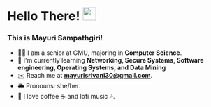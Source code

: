 <h1> Hello There! <img src = "https://github.com/nixin72/nixin72/blob/master/wave.gif" width = "30px") 👋 </h1>

<h3>This is Mayuri Sampathgiri! </h3>

- 👩‍💻 I am a senior at GMU, majoring in **Computer Science**.
- 🌱 I'm currently learning **Networking, Secure Systems, Software engineering, Operating Systems, and Data Mining**
- ✉️ Reach me at **mayurisrivani30@gmail.com**.
- 🌥️ Pronouns: she/her.
- 🎈 I love coffee ☕ and lofi music 🎶.



<!--
**mayurisampathgiri/mayurisampathgiri** is a ✨ _special_ ✨ repository because its `README.md` (this file) appears on your GitHub profile.>

Here are some ideas to get you started:

- 🔭 I’m currently working on 
- 🌱 I’m currently learning ...
- 👯 I’m looking to collaborate on ...
- 🤔 I’m looking for help with ...
- 💬 Ask me about ...
- 📫 How to reach me: ...
- 😄 Pronouns: ...
- ⚡ Fun fact: ...
--
